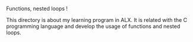Functions, nested loops !

This directory is about my learning program in ALX.
It is related with the C programming language and develop the usage of functions and nested loops.

